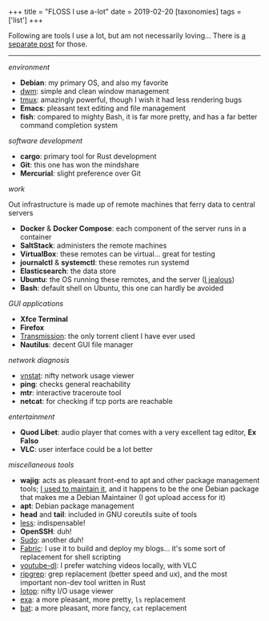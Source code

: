 +++
title = "FLOSS I use a-lot"
date = 2019-02-20
[taxonomies]
tags = ['list']
+++

Following are tools I use a lot, but am not necessarily loving...
There is [a separate post] for those.

---

*environment*

- **Debian**: my primary OS, and also my favorite
- [dwm]: simple and clean window management
- [tmux][]: amazingly powerful, though I wish it had less rendering bugs
- **Emacs**: pleasant text editing and file management
- **fish**: compared to mighty Bash, it is far more pretty,
   and has a far better command completion system

*software development*

- **cargo**: primary tool for Rust development
- **Git**: this one has won the mindshare
- **Mercurial**: slight preference over Git

*work*

Out infrastructure is made up of remote machines that ferry data to
central servers

- **Docker** & **Docker Compose**: each component of the server runs in a container
- **SaltStack**: administers the remote machines
- **VirtualBox**: these remotes can be virtual... great for testing
- **journalctl** & **systemctl**: these remotes run systemd
- **Elasticsearch**: the data store
- **Ubuntu**: the OS running these remotes, and the server ([I jealous])
- **Bash**: default shell on Ubuntu, this one can hardly be avoided

*GUI applications*

- **Xfce Terminal**
- **Firefox**
- [Transmission][]: the only torrent client I have ever used
- **Nautilus**: decent GUI file manager

*network diagnosis*
- [vnstat]: nifty network usage viewer
- **ping**: checks general reachability
- **mtr**: interactive traceroute tool
- **netcat**: for checking if tcp ports are reachable

*entertainment*

- **Quod Libet**: audio player that comes with a very excellent tag
  editor, **Ex Falso**
- **VLC**: user interface could be a lot better

*miscellaneous tools*

- **wajig**: acts as pleasant front-end to apt and other
  package management tools;
  [I used to maintain it], and it happens to be the one Debian
  package that makes me a Debian Maintainer (I got upload access
  for it)
- **apt**: Debian package management
- **head** and **tail**: included in GNU coreutils suite of tools
- [less][]: indispensable!
- **OpenSSH**: duh!
- [Sudo]: another duh!
- [Fabric][]: I use it to build and deploy my blogs... it's some
  sort of replacement for shell scripting
- [youtube-dl][]: I prefer watching videos locally, with VLC
- [ripgrep]: grep replacement (better speed and ux),
  and the most important non-dev tool written in Rust
- [Iotop]: nifty I/O usage viewer
- [exa]: a more pleasant, more pretty, `ls` replacement
- [bat]: a more pleasant, more fancy, `cat` replacement


[a separate post]: http://tshepang.net/favorite-floss
[I used to maintain it]: http://tshepang.net/tags/wajig
[Transmission]: http://www.transmissionbt.com
[dwm]: http://tshepang.net/my-current-desktop-setup
[tmux]: http://tmux.sourceforge.net
[less]: http://www.greenwoodsoftware.com/less
[Fabric]: http://fabfile.org
[youtube-dl]: http://rg3.github.io/youtube-dl
[ripgrep]: http://blog.burntsushi.net/ripgrep
[Sudo]: http://tshepang.net/project-of-note-sudo
[Iotop]: http://tshepang.net/project-of-note-sudo
[vnstat]: http://humdi.net/vnstat
[I jealous]: http://tshepang.net/i-am-a-very-jealous-person
[exa]: https://the.exa.website
[bat]: https://crates.io/crates/bat
